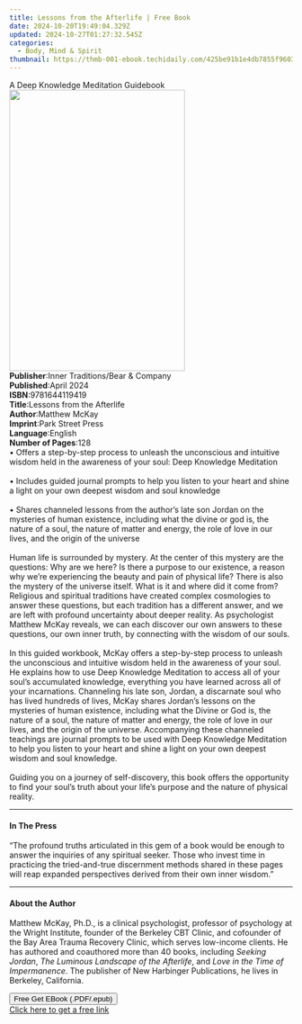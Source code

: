 ```yaml
---
title: Lessons from the Afterlife | Free Book
date: 2024-10-20T19:49:04.329Z
updated: 2024-10-27T01:27:32.545Z
categories:
  - Body, Mind & Spirit
thumbnail: https://thmb-001-ebook.techidaily.com/425be91b1e4db7855f9603e8926b405116e53e665cc767eb397114d7217c0b7c.jpg
---
```

<main id="book-container">
  <div class="flex flex-col">
    <div class="book-brief flex-1 py-6 px-4 sm:p-6 md:py-10 md:px-8">
      <!-- brief-->
      <div class="book-brief-main">A Deep Knowledge Meditation Guidebook</div>
    </div>
    <div
      class="book-meta-info flex-1 grid gap-4 col-start-1 col-end-3 row-start-1 sm:mb-6 sm:grid-cols-4 lg:gap-6 lg:col-start-2 lg:row-end-6 lg:row-span-6 lg:mb-0"
    >
      <div
        class="book-meta-info-left place-content-center mt-4 p-4 text-sm leading-6 col-start-2 col-span-2 dark:text-slate-400"
      >
        <img
          class="w-full h-500 object-cover rounded-lg sm:h-255 sm:col-span-2 lg:col-span-full"
          src="https://img-001-ebook.techidaily.com/357f8a44e4da91915f3dcdc0436730e494cc40020b4a487cee431c6a9397a756.jpg"
          alt=""
          width="312"
          height="500"
        />
      </div>
      <div
        class="book-meta-info-right mt-2 col-start-1 row-start-2 col-span-3 self-center"
      >
        <!-- meta data  -->
        <div class="flex flex-col px-4 md:px-8">
          <div class="flex-1">
            <strong>Publisher</strong>:<span class="px-2"
              >Inner Traditions/Bear &amp; Company</span
            >
          </div>
          <div class="flex-1">
            <strong>Published</strong>:<span class="px-2">April 2024</span>
          </div>
          <div class="flex-1">
            <strong>ISBN</strong>:<span class="px-2">9781644119419</span>
          </div>
          <div class="flex-1">
            <strong>Title</strong>:<span class="px-2"
              >Lessons from the Afterlife</span
            >
          </div>
          <div class="flex-1">
            <strong>Author</strong>:<span class="px-2">Matthew McKay</span>
          </div>
          <div class="flex-1">
            <strong>Imprint</strong>:<span class="px-2">Park Street Press</span>
          </div>
          <div class="flex-1">
            <strong>Language</strong>:<span class="px-2">English</span>
          </div>
          <div class="flex-1">
            <strong>Number of Pages</strong>:<span class="px-2">128</span>
          </div>
        </div>
      </div>
    </div>
    <div class="book-description flex-1 py-6 px-4 sm:p-6 md:py-10 md:px-8">
      <div class="book-description-main">
        <div accordion-content="" id="description">
          • Offers a step-by-step process to unleash the unconscious and
          intuitive wisdom held in the awareness of your soul: Deep Knowledge
          Meditation<br /><br />• Includes guided journal prompts to help you
          listen to your heart and shine a light on your own deepest wisdom and
          soul knowledge<br /><br />• Shares channeled lessons from the author’s
          late son Jordan on the mysteries of human existence, including what
          the divine or god is, the nature of a soul, the nature of matter and
          energy, the role of love in our lives, and the origin of the
          universe<br /><br />Human life is surrounded by mystery. At the center
          of this mystery are the questions: Why are we here? Is there a purpose
          to our existence, a reason why we’re experiencing the beauty and pain
          of physical life? There is also the mystery of the universe itself.
          What is it and where did it come from? Religious and spiritual
          traditions have created complex cosmologies to answer these questions,
          but each tradition has a different answer, and we are left with
          profound uncertainty about deeper reality. As psychologist Matthew
          McKay reveals, we can each discover our own answers to these
          questions, our own inner truth, by connecting with the wisdom of our
          souls.<br /><br />In this guided workbook, McKay offers a step-by-step
          process to unleash the unconscious and intuitive wisdom held in the
          awareness of your soul. He explains how to use Deep Knowledge
          Meditation to access all of your soul’s accumulated knowledge,
          everything you have learned across all of your incarnations.
          Channeling his late son, Jordan, a discarnate soul who has lived
          hundreds of lives, McKay shares Jordan’s lessons on the mysteries of
          human existence, including what the Divine or God is, the nature of a
          soul, the nature of matter and energy, the role of love in our lives,
          and the origin of the universe. Accompanying these channeled teachings
          are journal prompts to be used with Deep Knowledge Meditation to help
          you listen to your heart and shine a light on your own deepest wisdom
          and soul knowledge.<br /><br />Guiding you on a journey of
          self-discovery, this book offers the opportunity to find your soul’s
          truth about your life’s purpose and the nature of physical reality.
        </div>
        <div class="accordion-fader"></div>
      </div>
    </div>
    <div class="book-excerpts flex-1 py-6 px-4 sm:p-6 md:py-10 md:px-8">
      <!-- excerpts-->
      <div class="book-excerpts-main">
        <hr />
        <h4 class="placeholder placeholder-heading">
          <span>In The Press</span>
        </h4>
        <p>
          “The profound truths articulated in this gem of a book would be enough
          to answer the inquiries of any spiritual seeker. Those who invest time
          in practicing the tried-and-true discernment methods shared in these
          pages will reap expanded perspectives derived from their own inner
          wisdom.”
        </p>
      </div>
    </div>
    <div class="book-about-author flex-1 py-6 px-4 sm:p-6 md:py-10 md:px-8">
      <!-- about author-->
      <div class="book-main-author-main">
        <hr />
        <h4 class="placeholder placeholder-heading">
          <span>About the Author</span>
        </h4>
        <p>
          Matthew McKay, Ph.D., is a clinical psychologist, professor of
          psychology at the Wright Institute, founder of the Berkeley CBT
          Clinic, and cofounder of the Bay Area Trauma Recovery Clinic, which
          serves low-income clients. He has authored and coauthored more than 40
          books, including <i>Seeking Jordan</i>,
          <i>The Luminous Landscape of the Afterlife</i>, and
          <i>Love in the Time of Impermanence</i>. The publisher of New
          Harbinger Publications, he lives in Berkeley, California.
        </p>
      </div>
    </div>
    <div class="book-free-get flex-1 py-6 px-4 sm:p-6 md:py-10 md:px-8">
      <button
        id="btn-free-get"
        class="bg-blue-500 hover:bg-blue-700 text-white font-bold py-2 px-4 rounded"
      >
        Free Get EBook (.PDF/.epub)
      </button>
      <div id="countdown-display" class="px-2 text-lg mt-2"></div>
      <a
        id="free-link"
        class="hidden bg-blue-500 hover:bg-blue-700 text-white font-bold py-2 px-4 rounded"
        href="https://www.ebooks.com/en-us/book/211013584/lessons-from-the-afterlife/matthew-mckay/"
        target="_blank"
        >Click here to get a free link</a
      >
    </div>
    <script>
      let countdownTime = 0;
      let countdownInterval = null;
      document
        .getElementById('btn-free-get')
        .addEventListener('click', startCountdown);
      function startCountdown() {
        countdownTime = new Date().getTime() + 60000 * 3;
        countdownInterval = setInterval(updateCountdown, 1000);
        document.getElementById('btn-free-get').disabled = true;
        document
          .getElementById('btn-free-get')
          .classList.add('bg-gray-500', 'cursor-not-allowed');
      }
      function updateCountdown() {
        let currentTime = new Date().getTime();
        let timeLeft = countdownTime - currentTime;
        let secondsLeft = Math.floor(timeLeft / 1000);
        document.getElementById('countdown-display').innerHTML =
          `Remaining time: ${secondsLeft} seconds.`;
        if (secondsLeft <= 0) {
          clearInterval(countdownInterval);
          document.getElementById('btn-free-get').classList.add('hidden');
          document.getElementById('free-link').classList.remove('hidden');
          document.getElementById('countdown-display').innerHTML = '';
        }
      }
    </script>
  </div>
</main>

<ins class="adsbygoogle"
      style="display:block"
      data-ad-client="ca-pub-7571918770474297"
      data-ad-slot="8358498916"
      data-ad-format="auto"
      data-full-width-responsive="true"></ins>
    